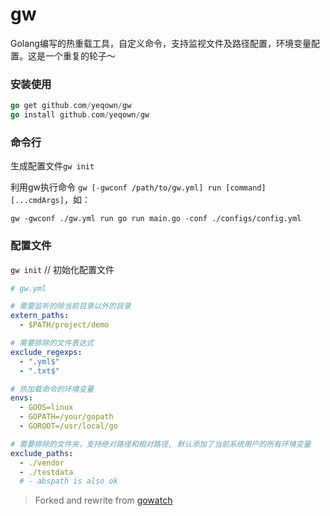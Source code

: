 # gw

Golang编写的热重载工具，自定义命令，支持监视文件及路径配置，环境变量配置。这是一个重复的轮子～

### 安装使用

```go
go get github.com/yeqown/gw
go install github.com/yeqown/gw
```

### 命令行

生成配置文件`gw init`

利用gw执行命令 `gw [-gwconf /path/to/gw.yml] run [command] [...cmdArgs]`，如：
	
	gw -gwconf ./gw.yml run go run main.go -conf ./configs/config.yml

### 配置文件

`gw init` // 初始化配置文件

```yml
# gw.yml

# 需要监听的除当前目录以外的目录
extern_paths:
  - $PATH/project/demo

# 需要排除的文件表达式
exclude_regexps:
  - ".yml$"
  - ".txt$"

# 热加载命令的环境变量
envs:
  - GOOS=linux
  - GOPATH=/your/gopath
  - GOROOT=/usr/local/go

# 需要排除的文件夹，支持绝对路径和相对路径, 默认添加了当前系统用户的所有环境变量
exclude_paths:
  - ./vendor
  - ./testdata
  # - abspath is also ok

```

> Forked and rewrite from [gowatch](https://github.com/silenceper/gowatch)
